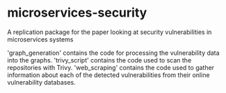 # microservices-security
A replication package for the paper looking at security vulnerabilities in microservices systems

'graph_generation' contains the code for processing the vulnerability data into the graphs. 
'trivy_script' contains the code used to scan the repositories with Trivy. 
'web_scraping' contains the code used to gather information about each of the detected vulnerabilities from their online vulnerability databases. 
